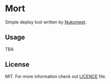 # Mort

Simple deploy tool written by [Nukomeet][nukomeet].

## Usage

TBA

## License

MIT. For more information check out [LICENCE](LICENCE) file.

[nukomeet]: http://nukomeet.com/
